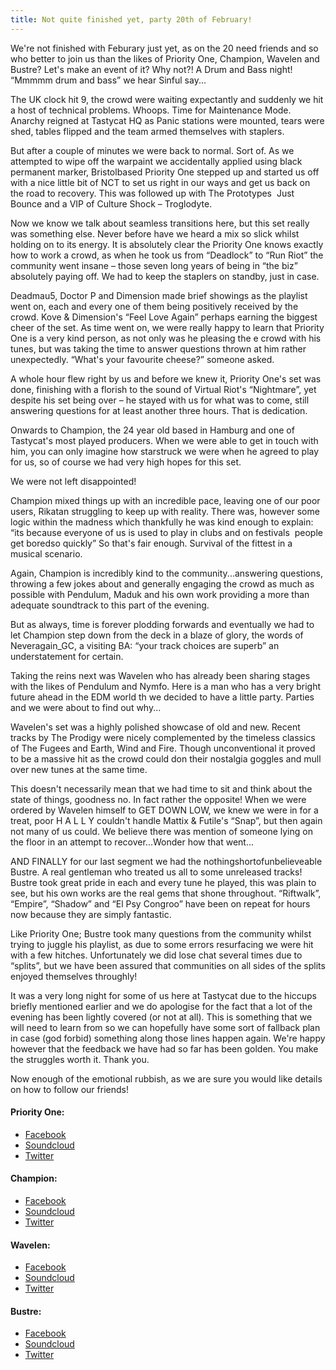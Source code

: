 ```yaml
---
title: Not quite finished yet, party 20th of February!
---
```

We're not finished with Feburary just yet, as on the 20 need friends and so who better to join us than the likes of
Priority One, Champion, Wavelen and Bustre? Let's make an event of it? Why not?! A Drum and Bass night! “Mmmmm drum and
bass” we hear Sinful say...

The UK clock hit 9, the crowd were waiting expectantly and suddenly we hit a host of technical problems. Whoops. Time
for Maintenance Mode. Anarchy reigned at Tastycat HQ as Panic stations were mounted, tears were shed, tables flipped
and the team armed themselves with staplers.

But after a couple of minutes we were back to normal. Sort of. As we attempted to wipe off the warpaint we accidentally
applied using black permanent marker, Bristol­based Priority One stepped up and started us off with a nice little bit
of NCT to set us right in our ways and get us back on the road to recovery. This was followed up with The Prototypes
­ Just Bounce and a VIP of Culture Shock – Troglodyte.

Now we know we talk about seamless transitions here, but this set really was something else. Never before have we heard
a mix so slick whilst holding on to its energy. It is absolutely clear the Priority One knows exactly how to work a
crowd, as when he took us from “Deadlock” to “Run Riot” the community went insane – those seven long years of being in
“the biz” absolutely paying off. We had to keep the staplers on standby, just in case.

Deadmau5, Doctor P and Dimension made brief showings as the playlist went on, each and every one of them being
positively received by the crowd. Kove & Dimension's “Feel Love Again” perhaps earning the biggest cheer of the set.
As time went on, we were really happy to learn that Priority One is a very kind person, as not only was he pleasing the
e crowd with his tunes, but was taking the time to answer questions thrown at him rather unexpectedly. “What's your
favourite cheese?” someone asked.

A whole hour flew right by us and before we knew it, Priority One's set was done, finishing with a florish to the sound
of Virtual Riot's “Nightmare”, yet despite his set being over – he stayed with us for what was to come, still answering
questions for at least another three hours. That is dedication.

Onwards to Champion, the 24 year old based in Hamburg and one of Tastycat's most played producers. When we were able to
get in touch with him, you can only imagine how starstruck we were when he agreed to play for us, so of course we had
very high hopes for this set.

We were not left disappointed!

Champion mixed things up with an incredible pace, leaving one of our poor users, Rikatan struggling to keep up with
reality. There was, however some logic within the madness which thankfully he was kind enough to explain: “its because
everyone of us is used to play in clubs and on festivals ­ people get boredso quickly” So that's fair enough. Survival
of the fittest in a musical scenario.

Again, Champion is incredibly kind to the community...answering questions, throwing a few jokes about and generally
engaging the crowd as much as possible with Pendulum, Maduk and his own work providing a more than adequate soundtrack
to this part of the evening.

But as always, time is forever plodding forwards and eventually we had to let Champion step down from the deck in a
blaze of glory, the words of Neveragain_GC, a visiting BA: “your track choices are superb” an understatement for certain.

Taking the reins next was Wavelen who has already been sharing stages with the likes of Pendulum and Nymfo. Here is a
man who has a very bright future ahead in the EDM world th we decided to have a little party. Parties and we were about
to find out why...

Wavelen's set was a highly polished showcase of old and new. Recent tracks by The Prodigy were nicely complemented by
the timeless classics of The Fugees and Earth, Wind and Fire. Though unconventional it proved to be a massive hit as
the crowd could don their nostalgia goggles and mull over new tunes at the same time.

This doesn't necessarily mean that we had time to sit and think about the state of things, goodness no. In fact rather
the opposite! When we were ordered by Wavelen himself to GET DOWN LOW, we knew we were in for a treat, poor H A L L Y
couldn't handle Mattix & Futile's “Snap”, but then again not many of us could. We believe there was mention of someone
lying on the floor in an attempt to recover...Wonder how that went...

AND FINALLY for our last segment we had the nothing­short­of­unbelieveable Bustre. A real gentleman who treated us all
to some unreleased tracks! Bustre took great pride in each and every tune he played, this was plain to see, but his own
works are the real gems that shone throughout. “Riftwalk”, “Empire”, “Shadow” and “El Psy Congroo” have been on repeat
for hours now because they are simply fantastic.

Like Priority One; Bustre took many questions from the community whilst trying to juggle his playlist, as due to some
errors resurfacing we were hit with a few hitches. Unfortunately we did lose chat several times due to “splits”, but we
have been assured that communities on all sides of the splits enjoyed themselves throughly! 

It was a very long night for some of us here at Tastycat due to the hiccups briefly mentioned earlier and we do
apologise for the fact that a lot of the evening has been lightly covered (or not at all). This is something that we
will need to learn from so we can hopefully have some sort of fallback plan in case (god forbid) something along those
lines happen again. We're happy however that the feedback we have had so far has been golden. You make the struggles
worth it. Thank you.

Now enough of the emotional rubbish, as we are sure you would like details on how to follow our friends!

#### Priority One:

* [Facebook](http://goo.gl/M1FnHt)
* [Soundcloud](http://goo.gl/WPRnR5)
* [Twitter](http://goo.gl/2GdT8O)

#### Champion:

* [Facebook](http://goo.gl/bRDemm)
* [Soundcloud](http://goo.gl/w2lB2E)
* [Twitter](http://goo.gl/tzj7Dm)

#### Wavelen:

* [Facebook](http://goo.gl/J3qY5G)
* [Soundcloud](http://goo.gl/rr4evM)
* [Twitter](http://goo.gl/OGcVOE)

#### Bustre:

* [Facebook](http://goo.gl/3hOAqj)
* [Soundcloud](http://goo.gl/h5rjxg)
* [Twitter](http://goo.gl/jtbgJB)